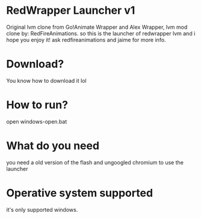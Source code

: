 # RedWrapper Launcher v1
Original lvm clone from Go!Animate Wrapper and Alex Wrapper, lvm mod clone by: RedFireAnimations.
so this is the launcher of redwrapper lvm and i hope you enjoy it! ask redfireanimations and jaime for more info.
# Download?
You know how to download it lol

# How to run?
open windows-open.bat

# What do you need
you need a old version of the flash and ungoogled chromium to use the launcher
# Operative system supported
it's only supported windows.
